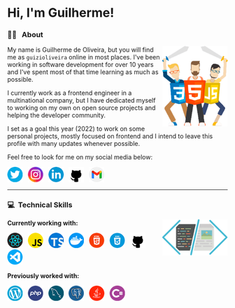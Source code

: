 # Hi, I'm Guilherme!

### :man_technologist: &nbsp; About
<img src="images/warriors.png" width=150 align="right" />

My name is Guilherme de Oliveira, but you will find me as `guizioliveira` online in most places. I've been working in software development for over 10 years and I've spent most of that time learning as much as possible.

I currently work as a frontend engineer in a multinational company, but I have dedicated myself to working on my own on open source projects and helping the developer community. 

I set as a goal this year (2022) to work on some personal projects, mostly focused on frontend and I intend to leave this profile with many updates whenever possible.

Feel free to look for me on my social media below:

[<img src="icons/twitter.png" alt="Twitter" width="35"/>](https://twitter.com/guizioliveira)&nbsp;&nbsp;
[<img src="icons/instagram.png" alt="Instagram" width="35"/>](https://www.instagram.com/guizioliveira/)&nbsp;&nbsp;
[<img src="icons/linkedin.png" alt="Linkedin" width="35"/>](https://linkedin.com/in/guilherme-de-oliveira/)&nbsp;&nbsp;
[<img src="icons/github.png" alt="Github" width="35"/>](https://github.com/guizioliveira)&nbsp;&nbsp;
[<img src="icons/gmail.png" alt="Gmail" width="35"/>](mailto:guizi.oliveira@gmail.com)

---
### :computer: &nbsp;Technical Skills
<img src="images/code.png" width=150 align="right" />

**Currently working with:**

[<img src="icons/react.png" alt="React" width="35"/>](https://reactjs.org/)&nbsp;&nbsp;
[<img src="icons/javascript.png" alt="Javascript" width="35"/>](https://en.wikipedia.org/wiki/JavaScript)&nbsp;&nbsp;
[<img src="icons/typescript.png" alt="Typescript" width="35"/>](https://www.typescriptlang.org/)&nbsp;&nbsp;
[<img src="icons/docker.png " alt="Docker" width="35"/>](https://www.docker.com/)&nbsp;&nbsp;
[<img src="icons/html.png" alt="HTML 5" width="35"/>](https://en.wikipedia.org/wiki/HTML)&nbsp;&nbsp;
[<img src="icons/css.png" alt="CSS 3" width="35"/>](https://en.wikipedia.org/wiki/CSS)&nbsp;&nbsp;
[<img src="icons/github.png" alt="Github" width="35"/>](https://github.com)&nbsp;&nbsp;
[<img src="icons/visual-studio-code.png" alt="Visual Studio Code" width="35"/>](https://code.visualstudio.com/)

**Previously worked with:**

[<img src="icons/wordpress.png" alt="Wordpress" width="35"/>](https://wordpress.org/)&nbsp;&nbsp;
[<img src="icons/php.png" alt="PHP" width="35"/>](https://www.php.net/)&nbsp;&nbsp;
[<img src="icons/mysql.png" alt="MySQL" width="35"/>](https://www.mysql.com/)&nbsp;&nbsp;
[<img src="icons/postgress.png" alt="PostgreSQL" width="35"/>](https://www.postgresql.org/)&nbsp;&nbsp;
[<img src="icons/java.png" alt="Java" width="35"/>](https://code.visualstudio.com/)&nbsp;&nbsp;
[<img src="icons/csharp.png" alt="CSharp" width="35"/>](http://csharp.net/)

